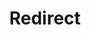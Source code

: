 ﻿---
layout: src/layouts/Redirect.astro
title: Redirect
redirect: /docs/octopus-rest-api/octopus.server.exe-command-line/external-worker
pubDate:  2023-01-01
navSearch: false
navSitemap: false
navMenu: false
---
